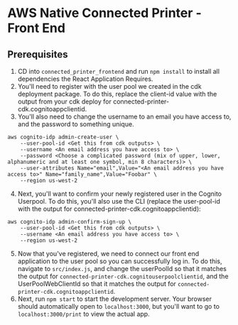 # AWS Native Connected Printer - Front End


## Prerequisites

1. CD into `connected_printer_frontend` and run ```npm install``` to install all dependencies the React Application Requires.
2. You'll need to register with the user pool we created in the cdk deployment package. To do this, replace the client-id value with the output from your cdk deploy for connected-printer-cdk.cognitoappclientid.
3. You'll also need to change the username to an email you have access to, and the password to something unique.
```
aws cognito-idp admin-create-user \
    --user-pool-id <Get this from cdk outputs> \
    --username <An email address you have access to> \
    --password <Choose a complicated password (mix of upper, lower, alphanumeric and at least one symbol, min 8 characters)> \
    --user-attributes Name="email",Value="<An email address you have access to>" Name="family_name",Value="Foobar" \
    --region us-west-2 
```
4. Next, you'll want to confirm your newly registered user in the Cognito Userpool. To do this, you'll also use the CLI (replace the user-pool-id with the output for connected-printer-cdk.cognitoappclientid):
```
aws cognito-idp admin-confirm-sign-up \
    --user-pool-id <Get this from cdk outputs> \
    --username <An email address you have access to> \
    --region us-west-2
```
5. Now that you've registered, we need to connect our front end application to the user pool so you can successfully log in. To do this, navigate to `src/index.js`, and change the userPoolId so that it matches the output for `connected-printer-cdk.cognitouserpoolclientid`, and the UserPoolWebClientId so that it matches the output for `connected-printer-cdk.cognitoappclientid`.
6. Next, run ```npm start``` to start the development server. Your browser should automatically open to `localhost:3000`, but you'll want to go to `localhost:3000/print` to view the actual app.


